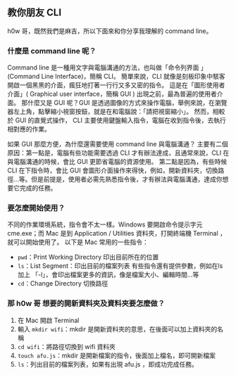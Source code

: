 ## 教你朋友 CLI

h0w 哥，既然我們是麻吉，所以下面來和你分享我理解的 command line。

### 什麼是 command line 呢？
Command line 是一種用文字與電腦溝通的方法，也叫做「命令列界面 」(Command Line Interface)，簡稱 CLI。
簡單來說，CLI 就像是刻板印象中駭客開啟一個黑黑的介面，瘋狂地打著一行行又多又密的指令。
這是在「圖形使用者介面」( Graphical user interface，簡稱 GUI ) 出現之前，最為普遍的使用者介面。
那什麼又是 GUI 呢？GUI 是透過圖像的方式來操作電腦，舉例來說，在瀏覽器左上角，點擊縮小視窗按鈕，就是在和電腦說：「請把視窗縮小」。
然而，相較於 GUI 的直覺式操作， CLI 主要使用鍵盤輸入指令，電腦在收到指令後，去執行相對應的作業。

如果 GUI 那麼方便，為什麼還需要使用 command line 與電腦溝通？
主要有二個原因：第一點是，電腦有些功能需要透過 CLI 才有辦法達成，且通常來說，CLI 在與電腦溝通的時候，會比 GUI 更節省電腦的資源使用。
第二點是因為，有些時候 CLI 在下指令時，會比 GUI 會圖形介面操作來得快，例如，開新資料夾，切換路徑…等。但是前提是，使用者必需先熟悉指令後，才有辦法與電腦溝通，達成你想要它完成的任務。

### 要怎麼開始使用？
不同的作業環境系統，指令會不太一樣。Windows 要開啟命令提示字元 cme.exe；而 Mac 是到 Application / Utilities 資料夾，打開終端機 Terminal ，就可以開始使用了。
以下是 Mac 常用的一些指令：
- `pwd`：Print Working Directory 印出目前所在的位置
- `ls`：List Segment：印出目前的檔案列表
有些指令還有提供參數，例如在ls 加上 「-l」，會印出檔案更多的資訊，像是檔案大小、編輯時間…等
- `cd`：Change Directory 切換路徑

### 那 h0w 哥 想要的開新資料夾及資料夾要怎麼做？
1. 在 Mac 開啟 Terminal
2. 輸入 `mkdir wifi`：mkdir 是開新資料夾的意思，在後面可以加上資料夾的名稱
3. `cd wifi`：將路徑切換到 wifi 資料夾
4. `touch afu.js`：mkdir 是開新檔案的指令，後面加上檔名，即可開新檔案
5. `ls`：列出目前的檔案列表，如果有出現 afu.js ，即成功完成任務。
